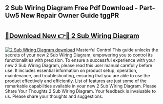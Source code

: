 ## 2 Sub Wiring Diagram Free Pdf Download - Part-Uw5 New Repair Owner Guide tggPR

# <h2><a href="http://dfmyva.blite.top/?on=2+Sub+Wiring+Diagram">🔗Download New 👉🔴 2 Sub Wiring Diagram</a></h2>

[![2 Sub Wiring Diagram download](https://i.imgur.com/lujVjoI.png)](http://dfmyva.blite.top/?on=2+Sub+Wiring+Diagram)
Masterful Control This guide unlocks the secrets of your new 2 Sub Wiring Diagram, empowering you to control its functionalities with precision. To ensure a successful experience with your new 2 Sub Wiring Diagram, please read this user manual carefully before use. It includes essential information on product setup, operation, maintenance, and troubleshooting, ensuring that you are able to use the product effectively and efficiently. List of features are just some of the remarkable capabilities available in your new 2 Sub Wiring Diagram. Please Share Your Thoughts 2 Sub Wiring Diagram. Your feedback is invaluable to us. Please share your thoughts and suggestions.
